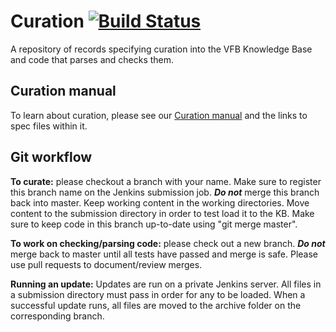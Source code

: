 # Curation [![Build Status](https://secure.travis-ci.org/VirtualFlyBrain/curation.png)](https://travis-ci.org/VirtualFlyBrain/curation)

A repository of records specifying curation into the VFB Knowledge Base and code that parses and checks them.

## Curation manual
To  learn about curation, please see our [Curation manual](https://github.com/VirtualFlyBrain/curation/wiki/Curation--Manual-Wiki) and the links to spec files within it.

## Git workflow 

**To curate:** please checkout a branch with your name.  Make sure to register this branch name on the Jenkins submission job.  ***Do not*** merge this branch back into master.  Keep working content in the working directories.  Move content to the submission directory in order to test load it to the KB.  Make sure to keep code in this branch up-to-date using "git merge master".

**To work on checking/parsing code:** please check out a new branch. ***Do not*** merge back to master until all tests have passed and merge is safe.  Please use pull requests to document/review merges.

**Running an update:** Updates are run on a private Jenkins server. All files in a submission directory must pass in order for any to be loaded.  When a successful update runs, all files are moved to the archive folder on the corresponding branch.

